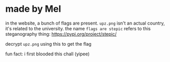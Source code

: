 # made by Mel

in the website, a bunch of flags are present. `upz.png` isn't an actual country, it's related to the university. the name `flags are stepic` refers to this steganography thing:
https://pypi.org/project/stepic/

decrypt `upz.png` using this to get the flag

fun fact: i first blooded this chall (yipee)